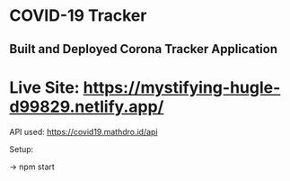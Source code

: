 # COVID-19 Tracker

## Built and Deployed Corona Tracker Application
# Live Site: https://mystifying-hugle-d99829.netlify.app/





API used: https://covid19.mathdro.id/api

Setup:

->  npm start
